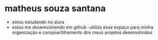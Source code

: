 # matheus souza santana

- estou estudando no alura 
- estou me desemvolvendo em github
-utilizo esse espaço para minha organização e compoartilhamento dos meus projetos desenvolvidos
